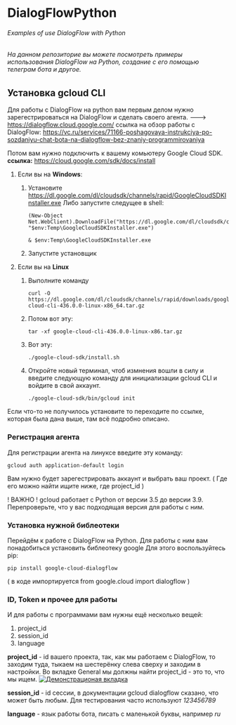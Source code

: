 # DialogFlowPython
###### Examples of use DialogFlow with Python

###### На данном репозиторие вы можете посмотреть примеры использования DialogFlow на Python, создание с его помощью телеграм бота и другое.

## Установка gcloud CLI

Для работы с DialogFlow на python вам первым делом нужно зарегестрироваться на DialogFlow и сделать своего агента.
---> https://dialogflow.cloud.google.com/
 ссылка на обзор работы с DialogFlow: https://vc.ru/services/71166-poshagovaya-instrukciya-po-sozdaniyu-chat-bota-na-dialogflow-bez-znaniy-programmirovaniya

 Потом вам нужно подключить к вашему комьютеру Google Cloud SDK.
 **ссылка:** https://cloud.google.com/sdk/docs/install

 1. Если вы на **Windows**:
    1. Установите https://dl.google.com/dl/cloudsdk/channels/rapid/GoogleCloudSDKInstaller.exe
        Либо запустите следущее в shell:
        ```shell
        (New-Object Net.WebClient).DownloadFile("https://dl.google.com/dl/cloudsdk/channels/rapid/GoogleCloudSDKInstaller.exe", "$env:Temp\GoogleCloudSDKInstaller.exe")

        & $env:Temp\GoogleCloudSDKInstaller.exe
    
        ```
    2. Запустите установщик

2. Если вы на **Linux**
    1. Выполните команду
        ```
        curl -O https://dl.google.com/dl/cloudsdk/channels/rapid/downloads/google-cloud-cli-436.0.0-linux-x86_64.tar.gz
        ```
    2. Потом вот эту:
        ```
        tar -xf google-cloud-cli-436.0.0-linux-x86.tar.gz
        ```
    3. Вот эту:
        ```
        ./google-cloud-sdk/install.sh
        ```
    4. Откройте новый терминал, чтоб измнения вошли в силу и введите следующую команду для инициализации gcloud CLI и войдите в свой аккаунт.
        ```
        ./google-cloud-sdk/bin/gcloud init
        ```

Если что-то не получилось установите то переходите по ссылке, которая была дана выше, там всё подробно описано.

### Регистрация агента

Для регистрации агента на линуксе введите эту команду:
```
gcloud auth application-default login
```
Вам нужно будет зарегестрировать аккаунт и выбрать ваш проект. ( Где его можно найти ищите ниже, где project_id )

! ВАЖНО ! gcloud работает с Python от версии 3.5 до версии 3.9. Перепроверьте, что у вас подходящая версия для работы с ним.

### Установка нужной библеотеки

Перейдём к работе с DialogFlow на Python.
Для работы с ним вам понадобиться установить библеотеку google
Для этого воспользуйтесь pip:
```
pip install google-cloud-dialogflow
```
( в коде импортируется from google.cloud import dialogflow )

### ID, Token и прочее для работы

И для работы с программами вам нужны ещё несколько вещей:
1. project_id
2. session_id
3. language

**project_id** - id вашего проекта, так, как мы работаем с DialogFlow, то заходим туда, тыкаем на шестерёнку слева сверху и заходим в настройки.
Во вкладке General мы должны найти project_id - это то, что мы ищем.
[![Демонстрационая вкладка](https://imgur.com/a/4BGmX5W "Демонстрационая вкладка")](https://imgur.com/a/4BGmX5W "Демонстрационая вкладка")

**session_id** - id сессии, в документации gcloud dialogflow сказано, что может быть любым. Для тестирования часто используют *123456789*

**language** - язык работы бота, писать с маленькой буквы, например *ru*
